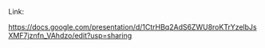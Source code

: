 Link:

https://docs.google.com/presentation/d/1CtrHBq2AdS6ZWU8roKTrYzelbJsXMF7jznfn_VAhdzo/edit?usp=sharing
